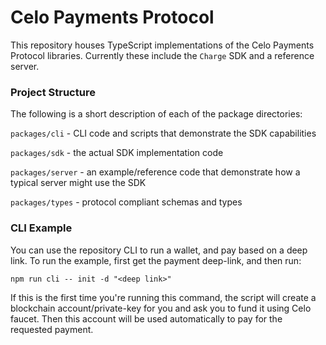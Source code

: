 # Celo Payments Protocol

This repository houses TypeScript implementations of the Celo Payments Protocol libraries. Currently these include the `Charge` SDK and a reference server.


### Project Structure

The following is a short description of each of the package directories:

`packages/cli` - CLI code and scripts that demonstrate the SDK capabilities

`packages/sdk` - the actual SDK implementation code

`packages/server` - an example/reference code that demonstrate how a typical server might use the SDK

`packages/types` - protocol compliant schemas and types  

### CLI Example

You can use the repository CLI to run a wallet, and pay based on a deep link. To run the example, first get the payment deep-link, and then run: 

`npm run cli -- init -d "<deep link>"`

If this is the first time you're running this command, the script will create a blockchain account/private-key for you and ask you to fund it using Celo faucet. Then this account will be used automatically to pay for the requested payment.
 
